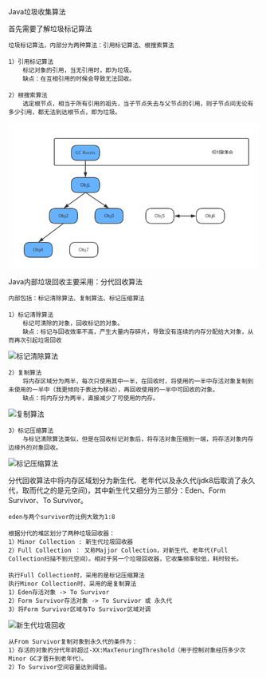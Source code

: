Java垃圾收集算法

首先需要了解垃圾标记算法

	垃圾标记算法，内部分为两种算法：引用标记算法、根搜索算法
	
	1）引用标记算法
		标记对象的引用，当无引用时，即为垃圾。
		缺点：在互相引用的时候会导致无法回收。
	
	2）根搜索算法
		选定根节点，相当于所有引用的祖先，当子节点失去与父节点的引用，则子节点间无论有多少引用，都无法到达根节点，即为垃圾。
![根搜索算法](../image/根搜索算法.png)

Java内部垃圾回收主要采用：分代回收算法
	
	内部包括：标记清除算法、复制算法、标记压缩算法
	
	1）标记清除算法
		标记可清除的对象，回收标记的对象。
		缺点：标记与回收效率不高，产生大量内存碎片，导致没有连续的内存分配给大对象，从而再次引起垃圾回收
![标记清除算法](https://i.imgur.com/ezNNh8z.png)

	2）复制算法
		将内存区域分为两半，每次只使用其中一半，在回收时，将使用的一半中存活对象复制到未使用的一半中（我更倾向于表达为移动），再回收使用的一半中可回收的对象。
		缺点：将内存分为两半，直接减少了可使用的内存。
![复制算法](https://i.imgur.com/tl8dVky.png)
	
	3）标记压缩算法
		与标记清除算法类似，但是在回收标记对象后，将存活对象压缩到一端，将存活对象内存边缘外的对象回收。
![标记压缩算法](https://i.imgur.com/DvJi3Br.png)

分代回收算法中将内存区域划分为新生代、老年代以及永久代(jdk8后取消了永久代，取而代之的是元空间)，其中新生代又细分为三部分：Eden、Form Survivor、To Survivor。
	
	eden与两个survivor的比例大致为1:8
	
	根据分代的堆区划分了两种垃圾回收器：
	1）Minor Collection : 新生代垃圾回收器
	2）Full Collection ： 又称Majjor Collection，对新生代、老年代(Full Collection扫描不到元空间）。相对于另一个垃圾回收器，它收集频率较低，耗时较长。
	
	执行Full Collection时，采用的是标记压缩算法
	执行Minor Collection时，采用的是复制算法
	1）Eden存活对象 -> To Survivor
	2）Form Survivor存活对象 -> To Survivor 或 永久代
	3）将Form Survivor区域与To Survivor区域对调

![新生代垃圾回收](https://i.imgur.com/8kUqXCT.png)

	从From Survivor复制对象到永久代的条件为：
	1）存活的对象的分代年龄超过-XX:MaxTenuringThreshold（用于控制对象经历多少次Minor GC才晋升到老年代）。
	2）To Survivor空间容量达到阈值。

	
	
	
